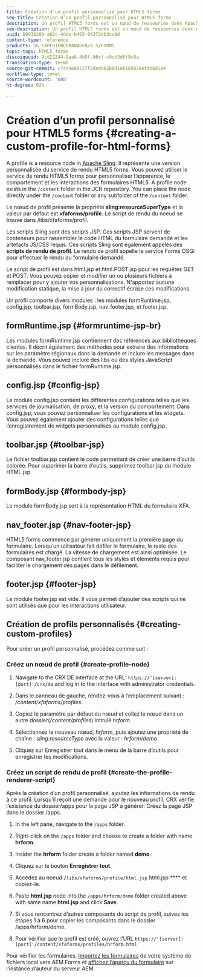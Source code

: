 ```yaml
---
title: Création d’un profil personnalisé pour HTML5 forms
seo-title: Création d’un profil personnalisé pour HTML5 forms
description: Un profil HTML5 forms est un nœud de ressources dans Apache Sling. Il représente une version personnalisée du service de rendu HTML5 forms.
seo-description: Un profil HTML5 forms est un nœud de ressources dans Apache Sling. Il représente une version personnalisée du service de rendu HTML5 forms.
uuid: b9938280-a92c-4dde-b465-04372db3ca8d
content-type: reference
products: SG_EXPERIENCEMANAGER/6.5/FORMS
topic-tags: hTML5_forms
discoiquuid: 9cd22244-9aa6-4b5f-96cf-c9cb3d6f9c8a
translation-type: tm+mt
source-git-commit: c74d9e86727f2deda62b8d1eb105b28ef4b6d184
workflow-type: tm+mt
source-wordcount: '688'
ht-degree: 62%

---
```



# Création d’un profil personnalisé pour HTML5 forms {#creating-a-custom-profile-for-html-forms}

A profile is a resource node in [Apache Sling](https://sling.apache.org/). Il représente une version personnalisée du service de rendu HTML5 forms. Vous pouvez utiliser le service de rendu HTML5 forms pour personnaliser l’apparence, le comportement et les interactions des formulaires HTML5. A profile node exists in the `/content` folder in the JCR repository. You can place the node directly under the `/content` folder or any subfolder of the `/content` folder.

Le nœud de profil présente la propriété **sling:resourceSuperType** et la valeur par défaut est **xfaforms/profile**. Le script de rendu du noeud se trouve dans /libs/xfaforms/profil.

Les scripts Sling sont des scripts JSP. Ces scripts JSP servent de conteneurs pour rassembler le code HTML du formulaire demandé et les artefacts JS/CSS requis. Ces scripts Sling sont également appelés des **scripts de rendu de profil**. Le rendu de profil appelle le service Forms OSGi pour effectuer le rendu du formulaire demandé.

Le script de profil est dans html.jsp et html.POST.jsp pour les requêtes GET et POST. Vous pouvez copier et modifier un ou plusieurs fichiers à remplacer pour y ajouter vos personnalisations. N&#39;apportez aucune modification statique, la mise à jour du correctif écrase ces modifications.

Un profil comporte divers modules : les modules formRuntime.jsp, config.jsp, toolbar.jsp, formBody.jsp, nav_footer.jsp, et footer.jsp.

## formRuntime.jsp {#formruntime-jsp-br}

Les modules formRuntime.jsp contiennent des références aux bibliothèques clientes. Il décrit également des méthodes pour extraire des informations sur les paramètre régionaux dans la demande et inclure les messages dans la demande. Vous pouvez inclure des libs ou des styles JavaScript personnalisés dans le fichier formRuntime.jsp.

## config.jsp {#config-jsp}

Le module config.jsp contient les différentes configurations telles que les services de journalisation, de proxy, et la version du comportement. Dans config.jsp, vous pouvez personnaliser les configurations et les widgets. Vous pouvez également ajouter des configurations telles que l’enregistrement de widgets personnalisés au module config.jsp.

## toolbar.jsp {#toolbar-jsp}

Le fichier toolbar.jsp contient le code permettant de créer une barre d’outils colorée. Pour supprimer la barre d’outils, supprimez toolbar.jsp du module HTML.jsp

## formBody.jsp {#formbody-jsp}

Le module formBody.jsp sert à la représentation HTML du formulaire XFA.

## nav_footer.jsp {#nav-footer-jsp}

HTML5 forms commence par générer uniquement la première page du formulaire. Lorsqu’un utilisateur fait défiler le formulaire, le reste des formulaires est chargé. La vitesse de chargement est ainsi optimisée. Le composant nav_footer.jsp contient tous les styles et éléments requis pour faciliter le chargement des pages dans le défilement.

## footer.jsp {#footer-jsp}

Le module footer.jsp est vide. Il vous permet d’ajouter des scripts qui ne sont utilisés que pour les interactions utilisateur.

## Création de profils personnalisés {#creating-custom-profiles}

Pour créer un profil personnalisé, procédez comme suit :

### Créez un nœud de profil {#create-profile-node}

1. Navigate to the CRX DE interface at the URL: `https://'[server]:[port]'/crx/de` and log in to the interface with administrator credentials.

1. Dans le panneau de gauche, rendez-vous à l’emplacement suivant : */content/xfaforms/profiles*.

1. Copiez le paramètre par défaut du nœud et collez le nœud dans un autre dossier(*/content/profiles*) intitulé *hrform*.

1. Sélectionnez le nouveau nœud, *hrform*, puis ajoutez une propriété de chaîne : *sling:resourceType* avec la valeur : *hrform/demo*.

1. Cliquez sur Enregistrer tout dans le menu de la barre d’outils pour enregistrer les modifications.

### Créez un script de rendu de profil {#create-the-profile-renderer-script}

Après la création d’un profil personnalisé, ajoutez les informations de rendu à ce profil. Lorsqu’il reçoit une demande pour le nouveau profil, CRX vérifie l’existence du dossier/apps pour la page JSP à générer. Créez la page JSP dans le dossier /apps.

1. In the left pane, navigate to the `/apps` folder.
1. Right-click on the `/apps` folder and choose to create a folder with name **hrform**.
1. Insider the **hrform** folder create a folder named **demo**.
1. Cliquez sur le bouton **Enregistrer tout**.
1. Accédez au noeud `/libs/xfaforms/profile/html.jsp` html.jsp **** et copiez-le.
1. Paste **html.jsp** node into the `/apps/hrform/demo` folder created above with same name **html.jsp** and click **Save**.
1. Si vous rencontrez d’autres composants du script de profil, suivez les étapes 1 à 6 pour copier les composants dans le dossier /apps/hrform/demo.

1. Pour vérifier que le profil est créé, ouvrez l’URL `https://'[server]:[port]'/content/xfaforms/profiles/hrform.html`

Pour vérifier les formulaires, [Importez les formulaires](/help/forms/using/get-xdp-pdf-documents-aem.md) de votre système de fichiers local vers AEM Forms et [affichez l’aperçu du formulaire](/help/forms/using/previewing-forms.md) sur l’instance d’auteur du serveur AEM.
